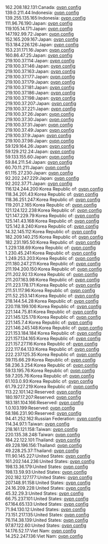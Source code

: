 162.208.182.131:Canada: [ovpn config](vpn/162_208_182_131.ovpn)  
139.0.211.44:Indonesia: [ovpn config](vpn/139_0_211_44.ovpn)  
139.255.135.165:Indonesia: [ovpn config](vpn/139_255_135_165.ovpn)  
111.96.76.190:Japan: [ovpn config](vpn/111_96_76_190.ovpn)  
119.105.14.171:Japan: [ovpn config](vpn/119_105_14_171.ovpn)  
147.192.99.72:Japan: [ovpn config](vpn/147_192_99_72.ovpn)  
152.165.209.167:Japan: [ovpn config](vpn/152_165_209_167.ovpn)  
153.184.226.126:Japan: [ovpn config](vpn/153_184_226_126.ovpn)  
153.231.171.16:Japan: [ovpn config](vpn/153_231_171_16.ovpn)  
160.86.47.25:Japan: [ovpn config](vpn/160_86_47_25.ovpn)  
219.100.37.114:Japan: [ovpn config](vpn/219_100_37_114.ovpn)  
219.100.37.146:Japan: [ovpn config](vpn/219_100_37_146.ovpn)  
219.100.37.163:Japan: [ovpn config](vpn/219_100_37_163.ovpn)  
219.100.37.177:Japan: [ovpn config](vpn/219_100_37_177.ovpn)  
219.100.37.179:Japan: [ovpn config](vpn/219_100_37_179.ovpn)  
219.100.37.181:Japan: [ovpn config](vpn/219_100_37_181.ovpn)  
219.100.37.186:Japan: [ovpn config](vpn/219_100_37_186.ovpn)  
219.100.37.198:Japan: [ovpn config](vpn/219_100_37_198.ovpn)  
219.100.37.207:Japan: [ovpn config](vpn/219_100_37_207.ovpn)  
219.100.37.221:Japan: [ovpn config](vpn/219_100_37_221.ovpn)  
219.100.37.26:Japan: [ovpn config](vpn/219_100_37_26.ovpn)  
219.100.37.30:Japan: [ovpn config](vpn/219_100_37_30.ovpn)  
219.100.37.31:Japan: [ovpn config](vpn/219_100_37_31.ovpn)  
219.100.37.49:Japan: [ovpn config](vpn/219_100_37_49.ovpn)  
219.100.37.9:Japan: [ovpn config](vpn/219_100_37_9.ovpn)  
219.100.37.98:Japan: [ovpn config](vpn/219_100_37_98.ovpn)  
59.129.164.26:Japan: [ovpn config](vpn/59_129_164_26.ovpn)  
59.129.212.24:Japan: [ovpn config](vpn/59_129_212_24.ovpn)  
59.133.155.60:Japan: [ovpn config](vpn/59_133_155_60.ovpn)  
59.84.211.54:Japan: [ovpn config](vpn/59_84_211_54.ovpn)  
60.70.11.211:Japan: [ovpn config](vpn/60_70_11_211.ovpn)  
61.115.27.230:Japan: [ovpn config](vpn/61_115_27_230.ovpn)  
92.202.247.229:Japan: [ovpn config](vpn/92_202_247_229.ovpn)  
92.202.37.71:Japan: [ovpn config](vpn/92_202_37_71.ovpn)  
116.124.244.200:Korea Republic of: [ovpn config](vpn/116_124_244_200.ovpn)  
118.34.201.43:Korea Republic of: [ovpn config](vpn/118_34_201_43.ovpn)  
118.36.251.247:Korea Republic of: [ovpn config](vpn/118_36_251_247.ovpn)  
119.201.2.165:Korea Republic of: [ovpn config](vpn/119_201_2_165.ovpn)  
121.124.122.238:Korea Republic of: [ovpn config](vpn/121_124_122_238.ovpn)  
121.147.229.79:Korea Republic of: [ovpn config](vpn/121_147_229_79.ovpn)  
125.141.43.168:Korea Republic of: [ovpn config](vpn/125_141_43_168.ovpn)  
125.142.8.240:Korea Republic of: [ovpn config](vpn/125_142_8_240.ovpn)  
14.32.145.112:Korea Republic of: [ovpn config](vpn/14_32_145_112.ovpn)  
182.209.140.215:Korea Republic of: [ovpn config](vpn/182_209_140_215.ovpn)  
182.231.195.50:Korea Republic of: [ovpn config](vpn/182_231_195_50.ovpn)  
1.229.138.69:Korea Republic of: [ovpn config](vpn/1_229_138_69.ovpn)  
1.230.45.241:Korea Republic of: [ovpn config](vpn/1_230_45_241.ovpn)  
1.249.253.203:Korea Republic of: [ovpn config](vpn/1_249_253_203.ovpn)  
211.180.247.211:Korea Republic of: [ovpn config](vpn/211_180_247_211.ovpn)  
211.194.200.150:Korea Republic of: [ovpn config](vpn/211_194_200_150.ovpn)  
211.202.92.13:Korea Republic of: [ovpn config](vpn/211_202_92_13.ovpn)  
211.207.163.98:Korea Republic of: [ovpn config](vpn/211_207_163_98.ovpn)  
211.223.178.171:Korea Republic of: [ovpn config](vpn/211_223_178_171.ovpn)  
211.51.117.96:Korea Republic of: [ovpn config](vpn/211_51_117_96.ovpn)  
211.52.253.141:Korea Republic of: [ovpn config](vpn/211_52_253_141.ovpn)  
218.144.54.28:Korea Republic of: [ovpn config](vpn/218_144_54_28.ovpn)  
220.118.199.106:Korea Republic of: [ovpn config](vpn/220_118_199_106.ovpn)  
221.144.75.81:Korea Republic of: [ovpn config](vpn/221_144_75_81.ovpn)  
221.145.125.178:Korea Republic of: [ovpn config](vpn/221_145_125_178.ovpn)  
221.145.7.4:Korea Republic of: [ovpn config](vpn/221_145_7_4.ovpn)  
221.146.245.148:Korea Republic of: [ovpn config](vpn/221_146_245_148.ovpn)  
221.153.184.184:Korea Republic of: [ovpn config](vpn/221_153_184_184.ovpn)  
221.157.134.165:Korea Republic of: [ovpn config](vpn/221_157_134_165.ovpn)  
221.157.27.116:Korea Republic of: [ovpn config](vpn/221_157_27_116.ovpn)  
222.117.64.133:Korea Republic of: [ovpn config](vpn/222_117_64_133.ovpn)  
222.237.125.35:Korea Republic of: [ovpn config](vpn/222_237_125_35.ovpn)  
39.115.66.29:Korea Republic of: [ovpn config](vpn/39_115_66_29.ovpn)  
58.236.3.254:Korea Republic of: [ovpn config](vpn/58_236_3_254.ovpn)  
59.13.195.76:Korea Republic of: [ovpn config](vpn/59_13_195_76.ovpn)  
59.7.205.76:Korea Republic of: [ovpn config](vpn/59_7_205_76.ovpn)  
61.103.0.93:Korea Republic of: [ovpn config](vpn/61_103_0_93.ovpn)  
61.79.227.219:Korea Republic of: [ovpn config](vpn/61_79_227_219.ovpn)  
113.22.101.142:Reserved: [ovpn config](vpn/113_22_101_142.ovpn)  
180.197.17.207:Reserved: [ovpn config](vpn/180_197_17_207.ovpn)  
183.181.104.166:Reserved: [ovpn config](vpn/183_181_104_166.ovpn)  
1.0.103.199:Reserved: [ovpn config](vpn/1_0_103_199.ovpn)  
58.186.231.90:Reserved: [ovpn config](vpn/58_186_231_90.ovpn)  
94.41.252.162:Russian Federation: [ovpn config](vpn/94_41_252_162.ovpn)  
114.34.97.1:Taiwan: [ovpn config](vpn/114_34_97_1.ovpn)  
218.161.121.158:Taiwan: [ovpn config](vpn/218_161_121_158.ovpn)  
220.135.38.248:Taiwan: [ovpn config](vpn/220_135_38_248.ovpn)  
184.22.122.101:Thailand: [ovpn config](vpn/184_22_122_101.ovpn)  
49.228.196.156:Thailand: [ovpn config](vpn/49_228_196_156.ovpn)  
49.228.25.37:Thailand: [ovpn config](vpn/49_228_25_37.ovpn)  
111.90.145.227:United States: [ovpn config](vpn/111_90_145_227.ovpn)  
161.202.144.236:United States: [ovpn config](vpn/161_202_144_236.ovpn)  
198.13.36.179:United States: [ovpn config](vpn/198_13_36_179.ovpn)  
198.13.59.93:United States: [ovpn config](vpn/198_13_59_93.ovpn)  
202.182.127.177:United States: [ovpn config](vpn/202_182_127_177.ovpn)  
207.148.91.158:United States: [ovpn config](vpn/207_148_91_158.ovpn)  
24.16.209.228:United States: [ovpn config](vpn/24_16_209_228.ovpn)  
45.32.29.3:United States: [ovpn config](vpn/45_32_29_3.ovpn)  
66.75.237.101:United States: [ovpn config](vpn/66_75_237_101.ovpn)  
67.164.65.133:United States: [ovpn config](vpn/67_164_65_133.ovpn)  
71.94.130.12:United States: [ovpn config](vpn/71_94_130_12.ovpn)  
73.151.217.135:United States: [ovpn config](vpn/73_151_217_135.ovpn)  
76.114.38.139:United States: [ovpn config](vpn/76_114_38_139.ovpn)  
97.87.122.60:United States: [ovpn config](vpn/97_87_122_60.ovpn)  
14.176.52.17:Viet Nam: [ovpn config](vpn/14_176_52_17.ovpn)  
14.252.247.136:Viet Nam: [ovpn config](vpn/14_252_247_136.ovpn)  
